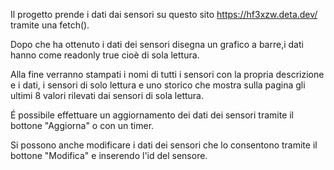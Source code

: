 Il progetto prende i dati dai sensori su questo sito https://hf3xzw.deta.dev/ tramite una fetch().

Dopo che ha ottenuto i dati dei sensori disegna un grafico a barre,i dati hanno come readonly true cioè di sola lettura.

Alla fine verranno stampati i nomi di tutti i sensori con la propria descrizione e i dati, i sensori di solo lettura e uno storico che mostra sulla pagina gli ultimi 8 valori rilevati dai sensori di sola lettura.

É possibile effettuare un aggiornamento dei dati dei sensori tramite il bottone "Aggiorna" o con un timer.

Si possono anche modificare i dati dei sensori che lo consentono tramite il bottone "Modifica" e inserendo l'id del sensore.